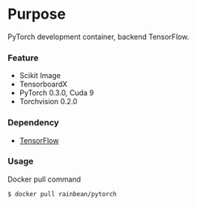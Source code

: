 # Purpose
  
PyTorch development container, backend TensorFlow.

### Feature

- Scikit Image
- TensorboardX
- PyTorch 0.3.0, Cuda 9
- Torchvision 0.2.0

### Dependency

- [TensorFlow](https://github.com/rainbean/Container_TensorFlow)

### Usage

Docker pull command
```
$ docker pull rainbean/pytorch
```
